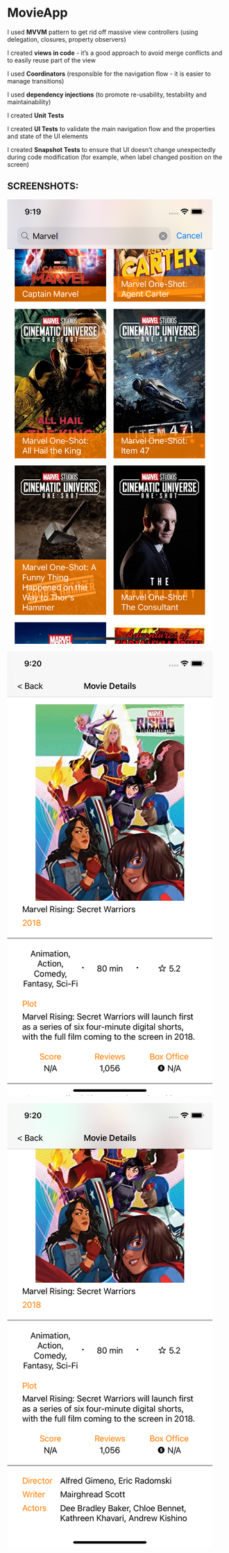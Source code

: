 # MovieApp

I used **MVVM** pattern to get rid off massive view controllers (using delegation, closures, property observers)

I created **views in code** - it’s a good approach to avoid merge conflicts and to easily reuse part of the view

I used **Coordinators** (responsible for the navigation flow - it is easier to manage transitions)

I used **dependency injections** (to promote re-usability, testability and maintainability)

I created **Unit Tests**

I created **UI Tests** to validate the main navigation flow and the properties and state of the UI elements

I created **Snapshot Tests** to ensure that UI doesn’t change unexpectedly during code modification (for example, when label changed position on the screen)

## SCREENSHOTS:

![Alt text](https://raw.githubusercontent.com/wachus77/MovieApp/main/Screenshots/movie_list.png "Movie List screen")

![Alt text](https://raw.githubusercontent.com/wachus77/MovieApp/main/Screenshots/movie_details_1.png "Movie Details screen 1")

![Alt text](https://raw.githubusercontent.com/wachus77/MovieApp/main/Screenshots/movie_details_2.png "Movie Details screen 2")
